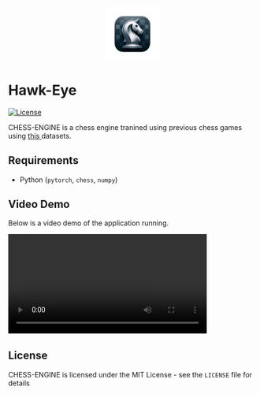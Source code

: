 <div align="center">
  <img src="logo.png" alt=" " width="22%">
</div>

# Hawk-Eye

[![License](http://img.shields.io/badge/license-MIT-blue.svg)](https://github.com/natisitotaw/Hawk-Eye-/blob/main/LICENSE)

CHESS-ENGINE is a chess engine tranined using previous chess games using [this ](https://database.lichess.org/) datasets.



## Requirements

- Python (`pytorch`, `chess`, `numpy`)

## Video Demo
Below is a video demo of the application running.

<video width="80%" controls>
  <source src="https://github.com/natisitotaw/Chess-Engine/raw/main/sample_game.mp4" type="video/mp4">
  Your browser does not support the video tag.
</video>

## License

CHESS-ENGINE is licensed under the MIT License - see the `LICENSE` file for details

